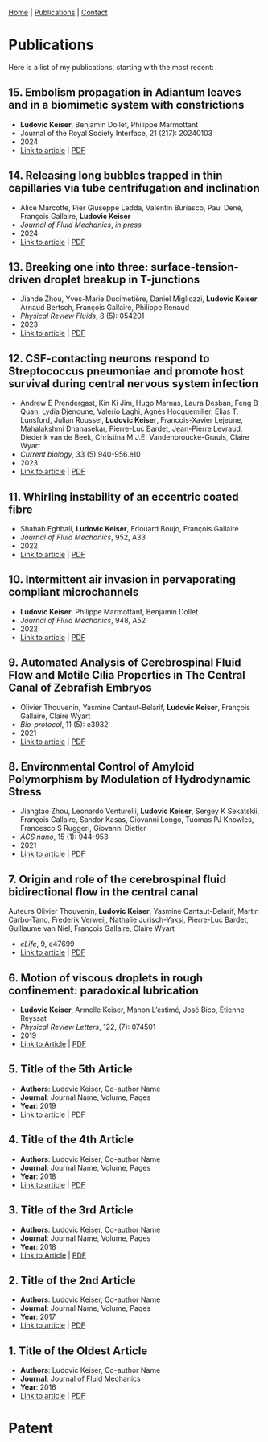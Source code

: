 [Home](index.md) | [Publications](publications.md) | [Contact](contact.md)

# Publications

Here is a list of my publications, starting with the most recent:

## 15. Embolism propagation in Adiantum leaves and in a biomimetic system with constrictions
- **Ludovic Keiser**, Benjamin Dollet, Philippe Marmottant
- Journal of the Royal Society Interface, 21 (217): 20240103
- 2024
- [Link to article](https://doi.org/10.1098/rsif.2024.0103) | [PDF](publications/Keiser2024_JRSI.pdf)

## 14. Releasing long bubbles trapped in thin capillaries via tube centrifugation and inclination
- Alice Marcotte, Pier Giuseppe Ledda, Valentin Buriasco, Paul Dené, François Gallaire, **Ludovic Keiser**
- *Journal of Fluid Mechanics*, *in press*
- 2024
- [Link to article](https://doi.org/10.48550/arXiv.2404.17934) | [PDF](publications/Marcotte2024_JFMbis.pdf)

## 13. Breaking one into three: surface-tension-driven droplet breakup in T-junctions

- Jiande Zhou, Yves-Marie Ducimetière, Daniel Migliozzi, **Ludovic Keiser**, Arnaud Bertsch, François Gallaire, Philippe Renaud
- *Physical Review Fluids*, 8 (5): 054201 
- 2023
- [Link to article](https://doi.org/10.1103/PhysRevFluids.8.054201) | [PDF](publications/Zhou2023_PRF.pdf)

## 12. CSF-contacting neurons respond to Streptococcus pneumoniae and promote host survival during central nervous system infection

- Andrew E Prendergast, Kin Ki Jim, Hugo Marnas, Laura Desban, Feng B Quan, Lydia Djenoune, Valerio Laghi, Agnès Hocquemiller, Elias T. Lunsford, Julian Roussel, **Ludovic Keiser**, Francois-Xavier Lejeune, Mahalakshmi Dhanasekar, Pierre-Luc Bardet, Jean-Pierre Levraud, Diederik van de Beek, Christina M.J.E. Vandenbroucke-Grauls, Claire Wyart
- *Current biology*, 33 (5):940-956.e10
- 2023
- [Link to article](https://doi.org/10.1016/j.cub.2023.01.039) | [PDF](publications/Prendergast2023.pdf)

## 11. Whirling instability of an eccentric coated fibre

- Shahab Eghbali, **Ludovic Keiser**, Edouard Boujo, François Gallaire
- *Journal of Fluid Mechanics*, 952, A33
- 2022
- [Link to article](https://doi.org/10.1017/jfm.2022.876) | [PDF](publications/Eghbali2022_JFM.pdf)

## 10. Intermittent air invasion in pervaporating compliant microchannels

- **Ludovic Keiser**, Philippe Marmottant, Benjamin Dollet
- *Journal of Fluid Mechanics*, 948, A52
- 2022
- [Link to article](https://doi.org/10.1017/jfm.2022.733) | [PDF](publications/Keiser2022_JFM.pdf)

## 9. Automated Analysis of Cerebrospinal Fluid Flow and Motile Cilia Properties in The Central Canal of Zebrafish Embryos
- Olivier Thouvenin, Yasmine Cantaut-Belarif, **Ludovic Keiser**, François Gallaire, Claire Wyart
- *Bio-protocol*, 11 (5): e3932
- 2021
- [Link to article](https://doi.org/10.21769/BioProtoc.3932) | [PDF](publications/Thouvenin2021_Bioprotocol.pdf)

## 8. Environmental Control of Amyloid Polymorphism by Modulation of Hydrodynamic Stress
- Jiangtao Zhou, Leonardo Venturelli, **Ludovic Keiser**, Sergey K Sekatskii, François Gallaire, Sandor Kasas, Giovanni Longo, Tuomas PJ Knowles, Francesco S Ruggeri, Giovanni Dietler
- *ACS nano*, 15 (1): 944-953
- 2021
- [Link to article](https://doi.org/10.1021/acsnano.0c07570) | [PDF](publications/Zhou2021_ACSNano.pdf)

## 7. Origin and role of the cerebrospinal fluid bidirectional flow in the central canal
Auteurs
Olivier Thouvenin, **Ludovic Keiser**, Yasmine Cantaut-Belarif, Martin Carbo-Tano, Frederik Verweij, Nathalie Jurisch-Yaksi, Pierre-Luc Bardet, Guillaume van Niel, François Gallaire, Claire Wyart
- *eLife*, 9, e47699
- [Link to article](https://doi.org/10.7554/eLife.47699) | [PDF](publications/Thouvenin_Elife2020.pdf)

## 6. Motion of viscous droplets in rough confinement: paradoxical lubrication
- **Ludovic Keiser**, Armelle Keiser, Manon L’estimé, José Bico, Étienne Reyssat
- *Physical Review Letters*, 122, (7): 074501
- 2019
- [Link to Article](https://doi.org/10.1103/PhysRevLett.122.074501) | [PDF](publications/Keiser2019_PRL.pdf)

## 5. Title of the 5th Article
- **Authors**: Ludovic Keiser, Co-author Name
- **Journal**: Journal Name, Volume, Pages
- **Year**: 2019
- [Link to article](link_to_article_5) | [PDF](path/to/pdf5.pdf)

## 4. Title of the 4th Article
- **Authors**: Ludovic Keiser, Co-author Name
- **Journal**: Journal Name, Volume, Pages
- **Year**: 2018
- [Link to article](link_to_article_4) | [PDF](path/to/pdf4.pdf)

## 3. Title of the 3rd Article
- **Authors**: Ludovic Keiser, Co-author Name
- **Journal**: Journal Name, Volume, Pages
- **Year**: 2018
- [Link to Article](link_to_article_3) | [PDF](path/to/pdf3.pdf)

## 2. Title of the 2nd Article
- **Authors**: Ludovic Keiser, Co-author Name
- **Journal**: Journal Name, Volume, Pages
- **Year**: 2017
- [Link to article](link_to_article_2) | [PDF](path/to/pdf2.pdf)

## 1. Title of the Oldest Article
- **Authors**: Ludovic Keiser, Co-author Name
- **Journal**: Journal of Fluid Mechanics
- **Year**: 2016
- [Link to article](link_to_article_1) | [PDF](path/to/pdf1.pdf)


# Patent



